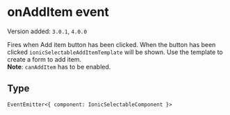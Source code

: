 # onAddItem event

Version added: `3.0.1`, `4.0.0`

Fires when Add item button has been clicked. When the button has been clicked `ionicSelectableAddItemTemplate` will be shown. Use the template to create a form to add item.  
**Note**: `canAddItem` has to be enabled.

## Type

`EventEmitter<{ component: IonicSelectableComponent }>`
